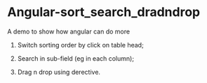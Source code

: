 Angular-sort_search_dradndrop
=============================

A demo to show how angular can do more

1. Switch sorting order by click on table head;

2. Search in sub-field (eg in each column);

3. Drag n drop using derective.
